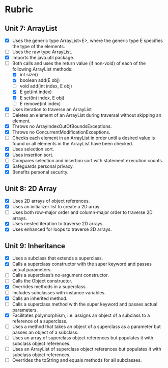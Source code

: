 # Rubric

## Unit 7: ArrayList

- [x] Uses the generic type ArrayList\<E>, where the generic type E specifies the type of the elements.
- [ ] Uses the raw type ArrayList.
- [x] Imports the java.util package.
- [ ] Both calls and uses the return value (if non-void) of each of the following ArrayList methods:
  - [x] int size()
  - [x] boolean add(E obj)
  - [ ] void add(int index, E obj)
  - [x] E get(int index)
  - [x] E set(int index, E obj)
  - [ ] E remove(int index)
- [x] Uses iteration to traverse an ArrayList
- [ ] Deletes an element of an ArrayList during traversal without skipping an element.
- [x] Throws no ArrayIndexOutOfBoundsExceptions.
- [x] Throws no ConcurrentModificationExceptions.
- [ ] Checks each element in an ArrayList  in order until a desired value is found or all elements in the ArrayList have been checked.
- [x] Uses selection sort.
- [x] Uses insertion sort.
- [ ] Compares selection and insertion sort with statement execution counts.
- [x] Safeguards personal privacy.
- [x] Benefits personal security.

## Unit 8: 2D Array

- [x] Uses 2D arrays of object references.
- [x] Uses an initializer list to create a 2D array.
- [ ] Uses both row-major order and column-major order to traverse 2D arrays.
- [x] Uses nested iteration to traverse 2D arrays.
- [x] Uses enhanced for loops to traverse 2D arrays.

## Unit 9: Inheritance

- [x] Uses a subclass that extends a superclass.
- [x] Calls a superclass constructor with the super keyword and passes actual parameters.
- [ ] Calls a superclass’s no-argument constructor.
- [ ] Calls the Object constructor.
- [x] Overrides methods in a superclass.
- [ ] Includes subclasses with instance variables.
- [x] Calls an inherited method.
- [ ] Calls a superclass method with the super keyword and passes actual parameters.
- [x] Facilitates polymorphism, i.e. assigns an object of a subclass to a reference of a superclass.
- [ ] Uses a method that takes an object of a superclass as a parameter but passes an object of a subclass.
- [ ] Uses an array of superclass object references but populates it with subclass object references.
- [ ] Uses an ArrayList of superclass object references but populates it with subclass object references.
- [ ] Overrides the toString and equals methods for all subclasses.

